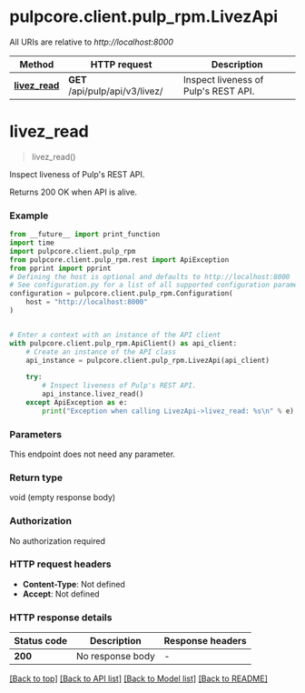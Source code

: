 # pulpcore.client.pulp_rpm.LivezApi

All URIs are relative to *http://localhost:8000*

Method | HTTP request | Description
------------- | ------------- | -------------
[**livez_read**](LivezApi.md#livez_read) | **GET** /api/pulp/api/v3/livez/ | Inspect liveness of Pulp&#39;s REST API.


# **livez_read**
> livez_read()

Inspect liveness of Pulp's REST API.

Returns 200 OK when API is alive.

### Example

```python
from __future__ import print_function
import time
import pulpcore.client.pulp_rpm
from pulpcore.client.pulp_rpm.rest import ApiException
from pprint import pprint
# Defining the host is optional and defaults to http://localhost:8000
# See configuration.py for a list of all supported configuration parameters.
configuration = pulpcore.client.pulp_rpm.Configuration(
    host = "http://localhost:8000"
)


# Enter a context with an instance of the API client
with pulpcore.client.pulp_rpm.ApiClient() as api_client:
    # Create an instance of the API class
    api_instance = pulpcore.client.pulp_rpm.LivezApi(api_client)
    
    try:
        # Inspect liveness of Pulp's REST API.
        api_instance.livez_read()
    except ApiException as e:
        print("Exception when calling LivezApi->livez_read: %s\n" % e)
```

### Parameters
This endpoint does not need any parameter.

### Return type

void (empty response body)

### Authorization

No authorization required

### HTTP request headers

 - **Content-Type**: Not defined
 - **Accept**: Not defined

### HTTP response details
| Status code | Description | Response headers |
|-------------|-------------|------------------|
**200** | No response body |  -  |

[[Back to top]](#) [[Back to API list]](../README.md#documentation-for-api-endpoints) [[Back to Model list]](../README.md#documentation-for-models) [[Back to README]](../README.md)

